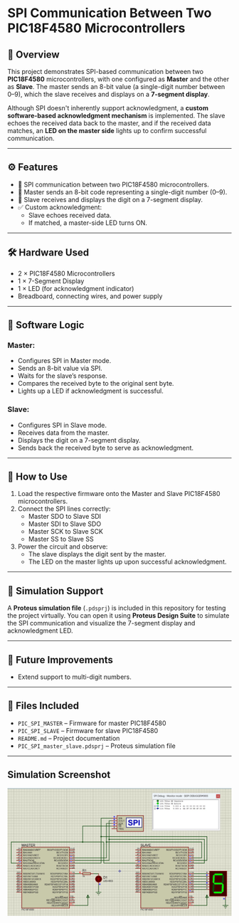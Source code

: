 # SPI Communication Between Two PIC18F4580 Microcontrollers

## 📖 Overview

This project demonstrates SPI-based communication between two **PIC18F4580** microcontrollers, with one configured as **Master** and the other as **Slave**. The master sends an 8-bit value (a single-digit number between 0–9), which the slave receives and displays on a **7-segment display**.

Although SPI doesn't inherently support acknowledgment, a **custom software-based acknowledgment mechanism** is implemented. The slave echoes the received data back to the master, and if the received data matches, an **LED on the master side** lights up to confirm successful communication.

---

## ⚙️ Features

- 📡 SPI communication between two PIC18F4580 microcontrollers.
- 🔢 Master sends an 8-bit code representing a single-digit number (0–9).
- 🔺 Slave receives and displays the digit on a 7-segment display.
- ✅ Custom acknowledgment:
  - Slave echoes received data.
  - If matched, a master-side LED turns ON.

---

## 🛠️ Hardware Used

- 2 × PIC18F4580 Microcontrollers  
- 1 × 7-Segment Display  
- 1 × LED (for acknowledgment indicator)  
- Breadboard, connecting wires, and power supply  

---

## 🧠 Software Logic

### Master:

- Configures SPI in Master mode.
- Sends an 8-bit value via SPI.
- Waits for the slave’s response.
- Compares the received byte to the original sent byte.
- Lights up a LED if acknowledgment is successful.

### Slave:

- Configures SPI in Slave mode.
- Receives data from the master.
- Displays the digit on a 7-segment display.
- Sends back the received byte to serve as acknowledgment.

---

## 🧪 How to Use

1. Load the respective firmware onto the Master and Slave PIC18F4580 microcontrollers.
2. Connect the SPI lines correctly:
   - Master SDO to Slave SDI  
   - Master SDI to Slave SDO  
   - Master SCK to Slave SCK  
   - Master SS to Slave SS  
3. Power the circuit and observe:
   - The slave displays the digit sent by the master.
   - The LED on the master lights up upon successful acknowledgment.

---

## 🧩 Simulation Support

A **Proteus simulation file** (`.pdsprj`) is included in this repository for testing the project virtually. You can open it using **Proteus Design Suite** to simulate the SPI communication and visualize the 7-segment display and acknowledgment LED.

---

## 🔄 Future Improvements

- Extend support to multi-digit numbers.

---

## 📁 Files Included

- `PIC_SPI_MASTER` – Firmware for master PIC18F4580  
- `PIC_SPI_SLAVE` – Firmware for slave PIC18F4580  
- `README.md` – Project documentation  
- `PIC_SPI_master_slave.pdsprj` – Proteus simulation file  

---


## Simulation Screenshot

![Screenshot](PIC_SPI_Comm.jpg)
